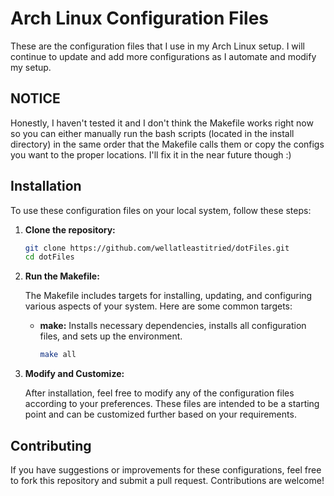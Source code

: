 # Arch Linux Configuration Files

These are the configuration files that I use in my Arch Linux setup. I will continue to update and add more configurations as I automate and modify my setup.

## NOTICE

Honestly, I haven't tested it and I don't think the Makefile works right now so you can either manually run the bash scripts (located in the install directory) in the same order that the Makefile calls them or copy the configs you want to the proper locations. I'll fix it in the near future though :)
## Installation

To use these configuration files on your local system, follow these steps:

1. **Clone the repository:**

   ```bash
   git clone https://github.com/wellatleastitried/dotFiles.git
   cd dotFiles
   ```

2. **Run the Makefile:**

   The Makefile includes targets for installing, updating, and configuring various aspects of your system. Here are some common targets:

   - **make:** Installs necessary dependencies, installs all configuration files, and sets up the environment.
     ```bash
     make all
     ```

3. **Modify and Customize:**

   After installation, feel free to modify any of the configuration files according to your preferences. These files are intended to be a starting point and can be customized further based on your requirements.

## Contributing

If you have suggestions or improvements for these configurations, feel free to fork this repository and submit a pull request. Contributions are welcome!
